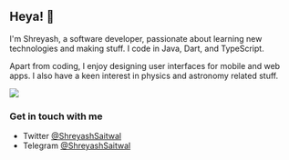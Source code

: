 ## Heya! :wave: 

I'm Shreyash, a software developer, passionate about learning new technologies and making stuff. I code in Java, Dart, and TypeScript.

Apart from coding, I enjoy designing user interfaces for mobile and web apps. I also have a keen interest in physics and astronomy related stuff.<br>

<img src="https://github-readme-stats.vercel.app/api?username=ShreyashSaitwal&count_private=true&show_icons=true&custom_title=My%20GitHub%20stats" align="center">

### Get in touch with me
- Twitter           [@ShreyashSaitwal](https://twitter.com/ShreyashSaitwal) <br>
- Telegram          [@ShreyashSaitwal](https://t.me/ShreyashSaitwal)
